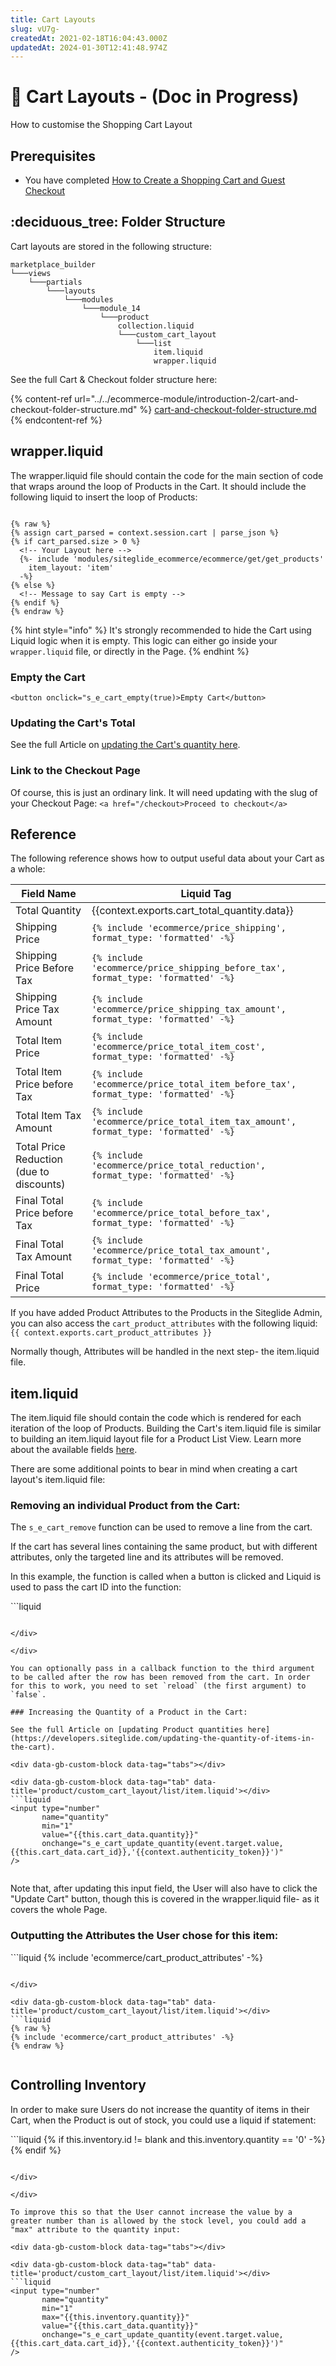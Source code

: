 ```yaml
---
title: Cart Layouts
slug: vU7g-
createdAt: 2021-02-18T16:04:43.000Z
updatedAt: 2024-01-30T12:41:48.974Z
---
```


# 🔹 Cart Layouts - (Doc in Progress)

How to customise the Shopping Cart Layout

## Prerequisites

* You have completed [How to Create a Shopping Cart and Guest Checkout](../../ecommerce-module/introduction-2/steps-to-implement-a-guest-checkout-flow.md)

## :deciduous\_tree: Folder Structure

Cart layouts are stored in the following structure:

```
marketplace_builder
└───views
    └───partials
        └───layouts
            └───modules
                └───module_14
                    └───product
                        collection.liquid
                        └───custom_cart_layout
                            └───list
                                item.liquid
                                wrapper.liquid
```

See the full Cart & Checkout folder structure here:

{% content-ref url="../../ecommerce-module/introduction-2/cart-and-checkout-folder-structure.md" %}
[cart-and-checkout-folder-structure.md](../../ecommerce-module/introduction-2/cart-and-checkout-folder-structure.md)
{% endcontent-ref %}

## wrapper.liquid

The wrapper.liquid file should contain the code for the main section of code that wraps around the loop of Products in the Cart. It should include the following liquid to insert the loop of Products:



```liquid

{% raw %}
{% assign cart_parsed = context.session.cart | parse_json %}
{% if cart_parsed.size > 0 %}
  <!-- Your Layout here -->
  {%- include 'modules/siteglide_ecommerce/ecommerce/get/get_products'
    item_layout: 'item' 
  -%}
{% else %}
  <!-- Message to say Cart is empty -->
{% endif %}
{% endraw %}
```

{% hint style="info" %}
It's strongly recommended to hide the Cart using Liquid logic when it is empty. This logic can either go inside your `wrapper.liquid` file, or directly in the Page.
{% endhint %}

### Empty the Cart

`<button onclick="s_e_cart_empty(true)>Empty Cart</button>`

### Updating the Cart's Total

See the full Article on [updating the Cart's quantity here](https://developers.siteglide.com/updating-the-quantity-of-items-in-the-cart).

### Link to the Checkout Page

Of course, this is just an ordinary link. It will need updating with the slug of your Checkout Page: `<a href="/checkout>Proceed to checkout</a>`

## Reference

The following reference shows how to output useful data about your Cart as a whole:

<table data-full-width="true"><thead><tr><th>Field Name</th><th>Liquid Tag</th></tr></thead><tbody><tr><td>Total Quantity</td><td>{{context.exports.cart_total_quantity.data}}</td></tr><tr><td>Shipping Price</td><td><code>{% include 'ecommerce/price_shipping', format_type: 'formatted' -%}</code></td></tr><tr><td>Shipping Price Before Tax</td><td><code>{% include 'ecommerce/price_shipping_before_tax', format_type: 'formatted' -%}</code></td></tr><tr><td>Shipping Price Tax Amount</td><td><code>{% include 'ecommerce/price_shipping_tax_amount', format_type: 'formatted' -%}</code></td></tr><tr><td>Total Item Price</td><td><code>{% include 'ecommerce/price_total_item_cost', format_type: 'formatted' -%}</code></td></tr><tr><td>Total Item Price before Tax</td><td><code>{% include 'ecommerce/price_total_item_before_tax', format_type: 'formatted' -%}</code></td></tr><tr><td>Total Item Tax Amount</td><td><code>{% include 'ecommerce/price_total_item_tax_amount', format_type: 'formatted' -%}</code></td></tr><tr><td>Total Price Reduction (due to discounts)</td><td><code>{% include 'ecommerce/price_total_reduction', format_type: 'formatted' -%}</code></td></tr><tr><td>Final Total Price before Tax</td><td><code>{% include 'ecommerce/price_total_before_tax', format_type: 'formatted' -%}</code></td></tr><tr><td>Final Total Tax Amount</td><td><code>{% include 'ecommerce/price_total_tax_amount', format_type: 'formatted' -%}</code></td></tr><tr><td>Final Total Price</td><td><code>{% include 'ecommerce/price_total', format_type: 'formatted' -%}</code></td></tr></tbody></table>

If you have added Product Attributes to the Products in the Siteglide Admin, you can also access the `cart_product_attributes` with the following liquid: `{{ context.exports.cart_product_attributes }}`

Normally though, Attributes will be handled in the next step- the item.liquid file.

## item.liquid

The item.liquid file should contain the code which is rendered for each iteration of the loop of Products. Building the Cart's item.liquid file is similar to building an item.liquid layout file for a Product List View. Learn more about the available fields [here](https://developers.siteglide.com/liquid-reference-for-product-and-attribute-layouts).

There are some additional points to bear in mind when creating a cart layout's item.liquid file:

### Removing an individual Product from the Cart:

The `s_e_cart_remove` function can be used to remove a line from the cart.

If the cart has several lines containing the same product, but with different attributes, only the targeted line and its attributes will be removed.

In this example, the function is called when a button is clicked and Liquid is used to pass the cart ID into the function:



\`\`\`liquid&#x20;

````

</div>

</div>

You can optionally pass in a callback function to the third argument to be called after the row has been removed from the cart. In order for this to work, you need to set `reload` (the first argument) to `false`.

### Increasing the Quantity of a Product in the Cart:

See the full Article on [updating Product quantities here](https://developers.siteglide.com/updating-the-quantity-of-items-in-the-cart).

<div data-gb-custom-block data-tag="tabs"></div>

<div data-gb-custom-block data-tag="tab" data-title='product/custom_cart_layout/list/item.liquid'></div>
```liquid
<input type="number" 
       name="quantity" 
       min="1" 
       value="{{this.cart_data.quantity}}" 
       onchange="s_e_cart_update_quantity(event.target.value,{{this.cart_data.cart_id}},'{{context.authenticity_token}}')"
/>


````

Note that, after updating this input field, the User will also have to click the "Update Cart" button, though this is covered in the wrapper.liquid file- as it covers the whole Page.

### Outputting the Attributes the User chose for this item:



\`\`\`liquid \{% include 'ecommerce/cart\_product\_attributes' -%\}

````

</div>

<div data-gb-custom-block data-tag="tab" data-title='product/custom_cart_layout/list/item.liquid'></div>
```liquid
{% raw %}
{% include 'ecommerce/cart_product_attributes' -%}
{% endraw %}


````

## Controlling Inventory

In order to make sure Users do not increase the quantity of items in their Cart, when the Product is out of stock, you could use a liquid if statement:



\`\`\`liquid \{% if this.inventory.id != blank and this.inventory.quantity == '0' -%\} \{% endif %\}

````

</div>

</div>

To improve this so that the User cannot increase the value by a greater number than is allowed by the stock level, you could add a "max" attribute to the quantity input:

<div data-gb-custom-block data-tag="tabs"></div>

<div data-gb-custom-block data-tag="tab" data-title='product/custom_cart_layout/list/item.liquid'></div>
```liquid
<input type="number" 
       name="quantity" 
       min="1" 
       max="{{this.inventory.quantity}}" 
       value="{{this.cart_data.quantity}}" 
       onchange="s_e_cart_update_quantity(event.target.value,{{this.cart_data.cart_id}},'{{context.authenticity_token}}')"
/>


````
